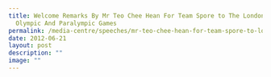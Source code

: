 ```yaml
---
title: Welcome Remarks By Mr Teo Chee Hean For Team Spore to The London 2012
  Olympic And Paralympic Games
permalink: /media-centre/speeches/mr-teo-chee-hean-for-team-spore-to-london-2012-olympic-and-paralympic-games/
date: 2012-06-21
layout: post
description: ""
image: ""
---
```

